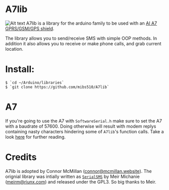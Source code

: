 # A7lib

![Alt text](https://www.makerfabs.com/image/cache/makerfabs/A7%20Minimum%20System%20GPRS%20GSM%20GPS/A7%20Minimum%20System%20GPRS%20GSM%20GPS_1-1000x750.JPG "Ai A7 GSM/GPRS/GPS")
A7lib is a library for the arduino family to be used with an [AI A7 GPRS/GSM/GPS shield](https://www.ai-thinker.com/product/gprs).

The library allows you to send/receive SMS with simple OOP methods. In addition it also allows you to receive or make phone calls, and grab current location.

Install:
========

	$ `cd ~/Arduino/libraries`
	$ `git clone https://github.com/mibs510/A7lib`

A7
========
If you're going to use the A7 with `SoftwareSerial.h` make sure to set the A7 with a baudrate of 57600.
Doing otherwise will result with modem replys containing nasty characters hindering some of `A7lib`'s function calls.
Take a look [here](http://osmar.gonzal.us/dealing-arduino-nano-3-serial-ports/) for further reading.


Credits
========
A7lib is adopted by Connor McMillan (connor@mcmillan.website).
The orignial library was intially written as [`SerialSMS`](https://github.com/meirm/SerialGSM) by Meir Michanie (meirm@riunx.com) and released under the GPL3. So big thanks to Meir.
